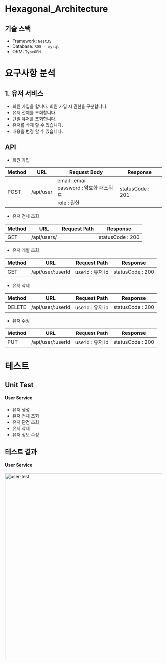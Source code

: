 # Hexagonal_Architecture

## 기술 스택

- Framework: `NestJS`
- Database: `RDS - mysql`
- ORM: `TypeORM`

# 요구사항 분석

## 1. 유저 서비스

- 회원 가입을 합니다. 회원 가입 시 권한을 구분합니다.
- 유저 전체를 조회합니다.
- 단일 유저를 조회합니다.
- 유저를 삭제 할 수 있습니다.
- 내용을 변경 할 수 있습니다.

## API

- 회원 가입

| Method | URL       | Request Body                                              | Response         |
| ------ | --------- | --------------------------------------------------------- | ---------------- |
| POST   | /api/user | email : emai<br>password : 암호화 패스워드<br>role : 권한 | statusCode : 201 |

- 유저 전체 조회

| Method | URL         | Request Path | Response         |
| ------ | ----------- | ------------ | ---------------- |
| GET    | /api/users/ |              | statusCode : 200 |

- 유저 개별 조회

| Method | URL               | Request Path     | Response         |
| ------ | ----------------- | ---------------- | ---------------- |
| GET    | /api/user/:userId | userId : 유저 id | statusCode : 200 |

- 유저 삭제

| Method | URL               | Request Path     | Response         |
| ------ | ----------------- | ---------------- | ---------------- |
| DELETE | /api/user/:userId | userId : 유저 id | statusCode : 200 |

- 유저 수정

| Method | URL               | Request Path     | Response         |
| ------ | ----------------- | ---------------- | ---------------- |
| PUT    | /api/user/:userId | userId : 유저 id | statusCode : 200 |

# 테스트

## Unit Test

#### User Service

- 유저 생성
- 유저 전체 조회
- 유저 단건 조회
- 유저 삭제
- 유저 정보 수정

## 테스트 결과

#### User Service
<img width="600" alt="user-test" src="https://user-images.githubusercontent.com/81065707/227787341-1c5e2b23-5dbb-4028-8d78-05671d4ce94d.PNG">
